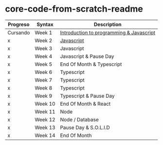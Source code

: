 # core-code-from-scratch-readme

|Progreso| Syntax | Description |
|--------| ----------- | ----------- |
|Cursando|Week 1 | [Introduction to programming & Javascript](./week01/README.md)
| x |Week 2 | [Javascript](./week02/README.md)
| x |Week 3 | Javascript
| x |Week 4 | Javascript & Pause Day
| x |Week 5 | End Of Month & Typescript
| x |Week 6 | Typescript
| x |Week 7 | Typescript
| x |Week 8 | Typescript
| x |Week 9 | Typescript & Pause Day
| x |Week 10 | End Of Month & React
| x |Week 11 | Node
| x |Week 12 | Node / Database
| x |Week 13 | Pause Day & S.O.L.I.D
| x |Week 14 | End Of Month

